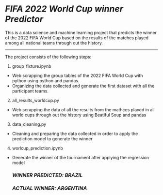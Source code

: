 # *FIFA 2022 World Cup winner Predictor*

This is a data science and machine learning project that predicts the winner of the 2022 FIFA World Cup based on the results of the matches played among all national teams through out the history.

---

The project consists of the following steps:
1. group_fixture.ipynb
  - Web scrapping the group tables of the 2022 FIFA World Cup with python using python and pandas.
  - Organizing the data collected and generate the first dataset with all the participant teams.
2. all_results_worldcup.py
  - Web scrapping the data of all the results from the mathces played in all world cups through out the history using Beatiful Soup and pandas
3. data_cleaning.py
  - Cleaning and preparing the data collected in order to apply the prediction model to generate the winner
4. worlcup_prediction.ipynb
  - Generate the winner of the tournament after applying the regression model

    ### _WINNER PREDICTED: BRAZIL_
    ### _ACTUAL WINNER: ARGENTINA_
